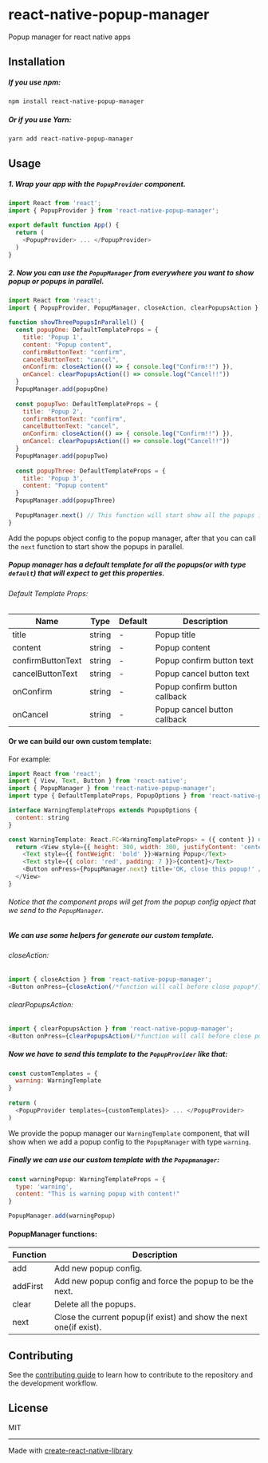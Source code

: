# react-native-popup-manager
Popup manager for react native apps
## Installation

##### If you use npm:
```sh
npm install react-native-popup-manager
```
##### Or if you use Yarn:
```sh
yarn add react-native-popup-manager
```
## Usage
##### 1. Wrap your app with the `PopupProvider` component.
```js
import React from 'react';
import { PopupProvider } from 'react-native-popup-manager';

export default function App() {
  return ( 
	<PopupProvider> ... </PopupProvider>
  )
}
```

##### 2. Now you can use the `PopupManager` from everywhere you want to show popup or popups in parallel.
```js
import React from 'react';
import { PopupProvider, PopupManager, closeAction, clearPopupsAction } from 'react-native-popup-manager';

function showThreePopupsInParallel() {
  const popupOne: DefaultTemplateProps = {
	title: 'Popup 1',
	content: "Popup content",
	confirmButtonText: "confirm",
	cancelButtonText: "cancel",
	onConfirm: closeAction(() => { console.log("Confirm!!") }),
	onCancel: clearPopupsAction(() => console.log("Cancel!!"))
  }
  PopupManager.add(popupOne)
		
  const popupTwo: DefaultTemplateProps = {
	title: 'Popup 2',
	confirmButtonText: "confirm",
	cancelButtonText: "cancel",
	onConfirm: closeAction(() => { console.log("Confirm!!") }),
	onCancel: clearPopupsAction(() => console.log("Cancel!!"))
  }
  PopupManager.add(popupTwo)
		
  const popupThree: DefaultTemplateProps = {
	title: 'Popup 3',
	content: "Popup content"
  }
  PopupManager.add(popupThree)
		
  PopupManager.next() // This function will start show all the popups in parallel.
}
```
Add the popups object config to the popup manager, 
after that you can call the `next` function to start show the popups in parallel.

##### Popup manager has a default template for all the popups(or with type `default`) that will expect to get this properties.
###### Default Template Props:
| Name | Type | Default | Description |
| -------------------------------- | -------------------- | ------------------------------ | ------------------------------------------------------------------------------------------------------------------------------------------ |
| title | string | - | Popup title
| content | string | - | Popup content
| confirmButtonText | string | - | Popup confirm button text
| cancelButtonText | string | - | Popup cancel button text
| onConfirm | string | - | Popup confirm button callback
| onCancel | string | - | Popup cancel button callback

#### Or we can build our own custom template:
For example:
```js
import React from 'react';
import { View, Text, Button } from 'react-native';
import { PopupManager } from 'react-native-popup-manager';
import type { DefaultTemplateProps, PopupOptions } from 'react-native-popup-manager/@types';

interface WarningTemplateProps extends PopupOptions {
  content: string
}

const WarningTemplate: React.FC<WarningTemplateProps> = ({ content }) => {
  return <View style={{ height: 300, width: 300, justifyContent: 'center', alignItems: 'center', backgroundColor: 'white' }}>
    <Text style={{ fontWeight: 'bold' }}>Warning Popup</Text>
    <Text style={{ color: 'red', padding: 7 }}>{content}</Text>
    <Button onPress={PopupManager.next} title='OK, close this popup!' />
  </View>
}
```
###### Notice that the component props will get from the popup config opject that we send to the `PopupManager`.

##### We can use some helpers for generate our custom template.
###### closeAction:
```js
import { closeAction } from 'react-native-popup-manager';
<Button onPress={closeAction(/*function will call before close popup*/)} title='close button' />
```
###### clearPopupsAction:
```js
import { clearPopupsAction } from 'react-native-popup-manager';
<Button onPress={clearPopupsAction(/*function will call before close popup*/)} title='clear popups button' />
```

##### Now we have to send this template to the `PopupProvider` like that:
```js
const customTemplates = {
  warning: WarningTemplate
}
  
return (
  <PopupProvider templates={customTemplates}> ... </PopupProvider>
)
```
We provide the popup manager our `WarningTemplate` component, that will show when we add a popup config to the `PopupManager` with type `warning`.
##### Finally we can use our custom template with the `Popupmanager`:
```js
const warningPopup: WarningTemplateProps = {
  type: 'warning',
  content: "This is warning popup with content!"
}

PopupManager.add(warningPopup)
```

#### PopupManager functions:
| Function | Description |
| -------------------------------- | --------------------------------------------------------------------------------- |
| add | Add new popup config.
| addFirst | Add new popup config and force the popup to be the next.
| clear | Delete all the popups.
| next | Close the current popup(if exist) and show the next one(if exist).

## Contributing

See the [contributing guide](CONTRIBUTING.md) to learn how to contribute to the repository and the development workflow.

## License

MIT

---

Made with [create-react-native-library](https://github.com/callstack/react-native-builder-bob)
